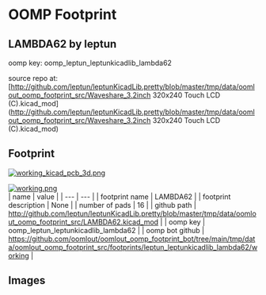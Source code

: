 # OOMP Footprint  
## LAMBDA62  by leptun  
  
oomp key: oomp_leptun_leptunkicadlib_lambda62  
  
source repo at: [http://github.com/leptun/leptunKicadLib.pretty/blob/master/tmp/data/oomlout_oomp_footprint_src/Waveshare_3.2inch 320x240 Touch LCD (C).kicad_mod](http://github.com/leptun/leptunKicadLib.pretty/blob/master/tmp/data/oomlout_oomp_footprint_src/Waveshare_3.2inch 320x240 Touch LCD (C).kicad_mod)  
## Footprint  
  
[![working_kicad_pcb_3d.png](working_kicad_pcb_3d_600.png)](working_kicad_pcb_3d.png)  
  
[![working.png](working_600.png)](working.png)  
| name | value | 
| --- | --- | 
| footprint name | LAMBDA62 | 
| footprint description | None | 
| number of pads | 16 | 
| github path | http://github.com/leptun/leptunKicadLib.pretty/blob/master/tmp/data/oomlout_oomp_footprint_src/LAMBDA62.kicad_mod | 
| oomp key | oomp_leptun_leptunkicadlib_lambda62 | 
| oomp bot github | https://github.com/oomlout/oomlout_oomp_footprint_bot/tree/main/tmp/data/oomlout_oomp_footprint_src/footprints/leptun_leptunkicadlib_lambda62/working | 
## Images  
